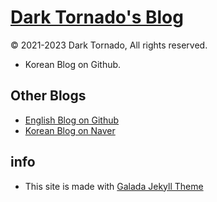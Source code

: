# [Dark Tornado's Blog](https://darktornado.github.io/blog/)

© 2021-2023 Dark Tornado, All rights reserved.

* Korean Blog on Github.

## Other Blogs

* [English Blog on Github](https://darktornado.github.io/)
* [Korean Blog on Naver](https://blog.naver.com/dt3141592)

## info
* This site is made with [Galada Jekyll Theme](https://github.com/artemsheludko/galada)
